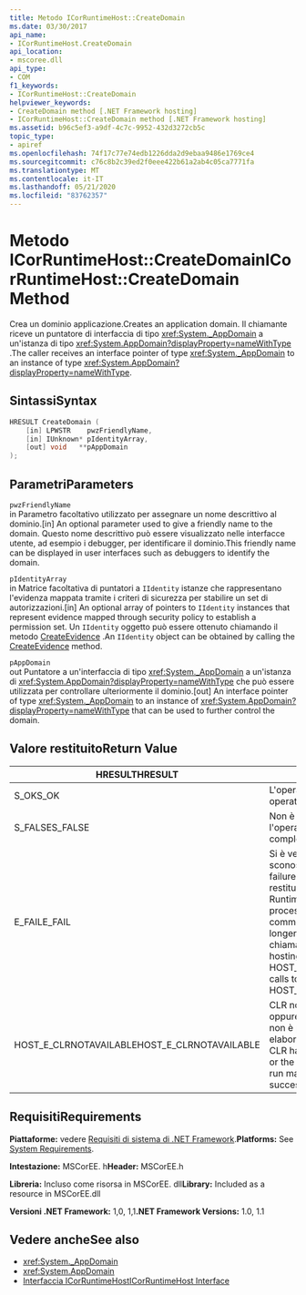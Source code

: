 ```yaml
---
title: Metodo ICorRuntimeHost::CreateDomain
ms.date: 03/30/2017
api_name:
- ICorRuntimeHost.CreateDomain
api_location:
- mscoree.dll
api_type:
- COM
f1_keywords:
- ICorRuntimeHost::CreateDomain
helpviewer_keywords:
- CreateDomain method [.NET Framework hosting]
- ICorRuntimeHost::CreateDomain method [.NET Framework hosting]
ms.assetid: b96c5ef3-a9df-4c7c-9952-432d3272cb5c
topic_type:
- apiref
ms.openlocfilehash: 74f17c77e74edb1226dda2d9ebaa9486e1769ce4
ms.sourcegitcommit: c76c8b2c39ed2f0eee422b61a2ab4c05ca7771fa
ms.translationtype: MT
ms.contentlocale: it-IT
ms.lasthandoff: 05/21/2020
ms.locfileid: "83762357"
---
```

# <a name="icorruntimehostcreatedomain-method"></a><span data-ttu-id="42a40-102">Metodo ICorRuntimeHost::CreateDomain</span><span class="sxs-lookup"><span data-stu-id="42a40-102">ICorRuntimeHost::CreateDomain Method</span></span>
<span data-ttu-id="42a40-103">Crea un dominio applicazione.</span><span class="sxs-lookup"><span data-stu-id="42a40-103">Creates an application domain.</span></span> <span data-ttu-id="42a40-104">Il chiamante riceve un puntatore di interfaccia di tipo <xref:System._AppDomain> a un'istanza di tipo <xref:System.AppDomain?displayProperty=nameWithType> .</span><span class="sxs-lookup"><span data-stu-id="42a40-104">The caller receives an interface pointer of type <xref:System._AppDomain> to an instance of type <xref:System.AppDomain?displayProperty=nameWithType>.</span></span>  
  
## <a name="syntax"></a><span data-ttu-id="42a40-105">Sintassi</span><span class="sxs-lookup"><span data-stu-id="42a40-105">Syntax</span></span>  
  
```cpp  
HRESULT CreateDomain (  
    [in] LPWSTR    pwzFriendlyName,  
    [in] IUnknown* pIdentityArray,  
    [out] void   **pAppDomain  
);  
```  
  
## <a name="parameters"></a><span data-ttu-id="42a40-106">Parametri</span><span class="sxs-lookup"><span data-stu-id="42a40-106">Parameters</span></span>  
 `pwzFriendlyName`  
 <span data-ttu-id="42a40-107">in Parametro facoltativo utilizzato per assegnare un nome descrittivo al dominio.</span><span class="sxs-lookup"><span data-stu-id="42a40-107">[in] An optional parameter used to give a friendly name to the domain.</span></span> <span data-ttu-id="42a40-108">Questo nome descrittivo può essere visualizzato nelle interfacce utente, ad esempio i debugger, per identificare il dominio.</span><span class="sxs-lookup"><span data-stu-id="42a40-108">This friendly name can be displayed in user interfaces such as debuggers to identify the domain.</span></span>  
  
 `pIdentityArray`  
 <span data-ttu-id="42a40-109">in Matrice facoltativa di puntatori a `IIdentity` istanze che rappresentano l'evidenza mappata tramite i criteri di sicurezza per stabilire un set di autorizzazioni.</span><span class="sxs-lookup"><span data-stu-id="42a40-109">[in] An optional array of pointers to `IIdentity` instances that represent evidence mapped through security policy to establish a  permission set.</span></span> <span data-ttu-id="42a40-110">Un `IIdentity` oggetto può essere ottenuto chiamando il metodo [CreateEvidence](icorruntimehost-createevidence-method.md) .</span><span class="sxs-lookup"><span data-stu-id="42a40-110">An `IIdentity` object can be obtained by calling the [CreateEvidence](icorruntimehost-createevidence-method.md) method.</span></span>  
  
 `pAppDomain`  
 <span data-ttu-id="42a40-111">out Puntatore a un'interfaccia di tipo <xref:System._AppDomain> a un'istanza di <xref:System.AppDomain?displayProperty=nameWithType> che può essere utilizzata per controllare ulteriormente il dominio.</span><span class="sxs-lookup"><span data-stu-id="42a40-111">[out] An interface pointer of type <xref:System._AppDomain> to an instance of <xref:System.AppDomain?displayProperty=nameWithType> that can be used to further control the domain.</span></span>  
  
## <a name="return-value"></a><span data-ttu-id="42a40-112">Valore restituito</span><span class="sxs-lookup"><span data-stu-id="42a40-112">Return Value</span></span>  
  
|<span data-ttu-id="42a40-113">HRESULT</span><span class="sxs-lookup"><span data-stu-id="42a40-113">HRESULT</span></span>|<span data-ttu-id="42a40-114">Descrizione</span><span class="sxs-lookup"><span data-stu-id="42a40-114">Description</span></span>|  
|-------------|-----------------|  
|<span data-ttu-id="42a40-115">S_OK</span><span class="sxs-lookup"><span data-stu-id="42a40-115">S_OK</span></span>|<span data-ttu-id="42a40-116">L'operazione è stata completata.</span><span class="sxs-lookup"><span data-stu-id="42a40-116">The operation was successful.</span></span>|  
|<span data-ttu-id="42a40-117">S_FALSE</span><span class="sxs-lookup"><span data-stu-id="42a40-117">S_FALSE</span></span>|<span data-ttu-id="42a40-118">Non è stato possibile completare l'operazione.</span><span class="sxs-lookup"><span data-stu-id="42a40-118">The operation failed to complete.</span></span>|  
|<span data-ttu-id="42a40-119">E_FAIL</span><span class="sxs-lookup"><span data-stu-id="42a40-119">E_FAIL</span></span>|<span data-ttu-id="42a40-120">Si è verificato un errore irreversibile sconosciuto.</span><span class="sxs-lookup"><span data-stu-id="42a40-120">An unknown, catastrophic failure occurred.</span></span> <span data-ttu-id="42a40-121">Se un metodo restituisce E_FAIL, il Common Language Runtime (CLR) non è più utilizzabile nel processo.</span><span class="sxs-lookup"><span data-stu-id="42a40-121">If a method returns E_FAIL, the common language runtime (CLR) is no longer usable in the process.</span></span> <span data-ttu-id="42a40-122">Le chiamate successive a qualsiasi API di hosting restituiscono HOST_E_CLRNOTAVAILABLE.</span><span class="sxs-lookup"><span data-stu-id="42a40-122">Subsequent calls to any hosting APIs return HOST_E_CLRNOTAVAILABLE.</span></span>|  
|<span data-ttu-id="42a40-123">HOST_E_CLRNOTAVAILABLE</span><span class="sxs-lookup"><span data-stu-id="42a40-123">HOST_E_CLRNOTAVAILABLE</span></span>|<span data-ttu-id="42a40-124">CLR non è stato caricato in un processo oppure CLR si trova in uno stato in cui non è possibile eseguire codice gestito o elaborare la chiamata correttamente.</span><span class="sxs-lookup"><span data-stu-id="42a40-124">The CLR has not been loaded into a process, or the CLR is in a state in which it cannot run managed code or process the call successfully.</span></span>|  
  
## <a name="requirements"></a><span data-ttu-id="42a40-125">Requisiti</span><span class="sxs-lookup"><span data-stu-id="42a40-125">Requirements</span></span>  
 <span data-ttu-id="42a40-126">**Piattaforme:** vedere [Requisiti di sistema di .NET Framework](../../get-started/system-requirements.md).</span><span class="sxs-lookup"><span data-stu-id="42a40-126">**Platforms:** See [System Requirements](../../get-started/system-requirements.md).</span></span>  
  
 <span data-ttu-id="42a40-127">**Intestazione:** MSCorEE. h</span><span class="sxs-lookup"><span data-stu-id="42a40-127">**Header:** MSCorEE.h</span></span>  
  
 <span data-ttu-id="42a40-128">**Libreria:** Incluso come risorsa in MSCorEE. dll</span><span class="sxs-lookup"><span data-stu-id="42a40-128">**Library:** Included as a resource in MSCorEE.dll</span></span>  
  
 <span data-ttu-id="42a40-129">**Versioni .NET Framework:** 1,0, 1,1</span><span class="sxs-lookup"><span data-stu-id="42a40-129">**.NET Framework Versions:** 1.0, 1.1</span></span>  
  
## <a name="see-also"></a><span data-ttu-id="42a40-130">Vedere anche</span><span class="sxs-lookup"><span data-stu-id="42a40-130">See also</span></span>

- <xref:System._AppDomain>
- <xref:System.AppDomain>
- [<span data-ttu-id="42a40-131">Interfaccia ICorRuntimeHost</span><span class="sxs-lookup"><span data-stu-id="42a40-131">ICorRuntimeHost Interface</span></span>](icorruntimehost-interface.md)

